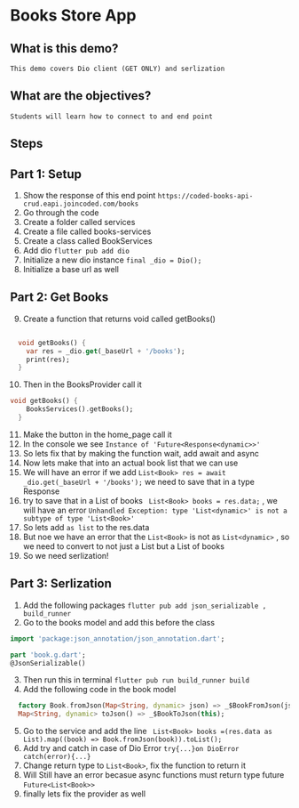 # Books Store App

## What is this demo?
    This demo covers Dio client (GET ONLY) and serlization 

## What are the objectives?
    Students will learn how to connect to and end point
## Steps

## Part 1: Setup
1. Show the response of this end point `https://coded-books-api-crud.eapi.joincoded.com/books`
2. Go through the code
3. Create a folder called services
4. Create a file called books-services
5. Create a class called BookServices
6. Add dio `flutter pub add dio`
7. Initialize a new dio instance `final _dio = Dio();`
8. Initialize a base url as well
   
## Part 2: Get Books
9.  Create a function that returns void called getBooks()
``` dart 

  void getBooks() {
    var res = _dio.get(_baseUrl + '/books');
    print(res);
  }
```
10. Then in the BooksProvider call it 
```dart 
void getBooks() {
    BooksServices().getBooks();
  }
```
11. Make the button in the home_page call it 
12. In the console we see `Instance of 'Future<Response<dynamic>>'`
13. So lets fix that by making the function wait, add await and async
14. Now lets make that into an actual book list that we can use
15. We will have an error if we add `List<Book> res = await _dio.get(_baseUrl + '/books');` we need to save that in a type Response 
16. try to save that in a List of books ` List<Book> books = res.data;` , we will have an error ``Unhandled Exception: type 'List<dynamic>' is not a subtype of type 'List<Book>'``
17. So lets add `as list` to the res.data
18. But noe we have an error that the `List<Book>` is not as `List<dynamic>` , so we need to convert to not just a List but a List of books
19. So we need serlization!

## Part 3: Serlization
1. Add the following packages `flutter pub add json_serializable ,  build_runner `
2. Go to the books model and add this before the class 
```dart 
import 'package:json_annotation/json_annotation.dart';

part 'book.g.dart';
@JsonSerializable()
```
3. Then run this in terminal `flutter pub run build_runner build`
4. Add the following code in the book model
```dart
  factory Book.fromJson(Map<String, dynamic> json) => _$BookFromJson(json);
  Map<String, dynamic> toJson() => _$BookToJson(this);
```
5. Go to the service and add the line 
 ` List<Book> books =(res.data as List).map((book) => Book.fromJson(book)).toList();`
6. Add try and catch in case of Dio Error `try{...}on DioError catch(error){...}`
7. Change return type to `List<Book>`, fix the function to return it
8. Will Still have an error becasue async functions must return type future `Future<List<Book>>`
9. finally lets fix the provider as well 
